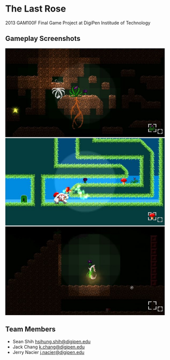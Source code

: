 # The Last Rose

2013 GAM100F Final Game Project at DigiPen Institude of Technology

## Gameplay Screenshots
![Gameplay Screenshot 1](/screenshots/screen1.jpg?raw=true)  
![Gameplay Screenshot 2](/screenshots/screen2.jpg?raw=true)  
![Gameplay Screenshot 3](/screenshots/screen3.jpg?raw=true)
 
## Team Members
+ Sean Shih <hsihung.shih@digipen.edu>
+ Jack Chang <k.chang@digipen.edu>
+ Jerry Nacier <j.nacier@digipen.edu>
